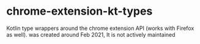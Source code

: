 # chrome-extension-kt-types
Kotlin type wrappers around the chrome extension API (works with Firefox as well). was created around Feb 2021, It is not actively maintained
